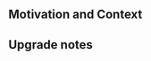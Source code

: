 <!--- Optionally, provide a general summary of your changes -->

## Motivation and Context
<!--- Why is this change required? What problem does it solve? -->
<!--- If it fixes an open issue, please link to the issue here. -->

## Upgrade notes
<!-- What changes user have to do in order to migrate from the previous version to the version with this feature -->
<!-- If your change is not backwards compatible, add the Breaking change -->
<!--
### Breaking change

#### Before
```
code snippet
```
#### After
```
code snippet
```
-->
